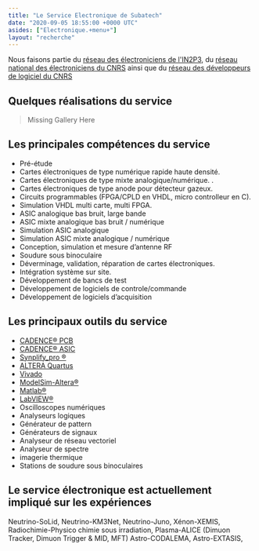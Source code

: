 ```yaml
---
title: "Le Service Electronique de Subatech"
date: "2020-09-05 18:55:00 +0000 UTC"
asides: ["Electronique.+menu+"]
layout: "recherche"
---
```


Nous faisons partie du [réseau des électroniciens de l'IN2P3](http://www.in2p3.fr/actions/electronique/mise_en_oeuvre.htm), du [réseau national des électroniciens du CNRS](http://www.electroniciens.cnrs.fr) ainsi que du [réseau des développeurs de logiciel du CNRS](http://devlog.cnrs.fr)



## Quelques réalisations du service

> Missing Gallery Here

## Les principales compétences du service

- Pré-étude
- Cartes électroniques de type numérique rapide haute densité.
- Cartes électroniques de type mixte analogique/numérique. .
- Cartes électroniques de type anode pour détecteur gazeux.
- Circuits programmables (FPGA/CPLD en VHDL, micro controlleur en C).
- Simulation VHDL multi carte, multi FPGA.
- ASIC analogique bas bruit, large bande
- ASIC mixte analogique bas bruit / numérique
- Simulation ASIC analogique
- Simulation ASIC mixte analogique / numérique
- Conception, simulation et mesure d’antenne RF
- Soudure sous binoculaire
- Déverminage, validation, réparation de cartes électroniques.
- Intégration système sur site.
- Développement de bancs de test
- Développement de logiciels de controle/commande
- Développement de logiciels d’acquisition

## Les principaux outils du service

- [CADENCE® PCB](http://www.cadence.com/products/pcb/Pages/default.aspx)
- [CADENCE® ASIC](http://www.cadence.com/products/cic/Pages/default.aspx)
- [Synplify_pro ®](http://www.synopsys.com/Tools/Implementation/FPGAImplementation/FPGASynthesis/Pages/SynplifyPro.aspx)
- [ALTERA Quartus](https://www.intel.fr/content/www/fr/fr/software/programmable/quartus-prime/overview.html)
- [Vivado](https://www.xilinx.com/support/university/vivado.html)
- [ModelSim-Altera®](http://www.altera.com/products/software/quartus-ii/modelsim/qts-modelsim-index.html)
- [Matlab®](http://www.mathworks.fr/products/matlab)
- [LabVIEW®](http://www.ni.com/labview)
- Oscilloscopes numériques
- Analyseurs logiques
- Générateur de pattern
- Générateurs de signaux
- Analyseur de réseau vectoriel
- Analyseur de spectre
- imagerie thermique
- Stations de soudure sous binoculaires

## Le service électronique est actuellement impliqué sur les expériences


Neutrino-SoLid, Neutrino-KM3Net, Neutrino-Juno, Xénon-XEMIS, Radiochimie-Physico chimie sous irradiation, Plasma-ALICE (Dimuon Tracker, Dimuon Trigger & MID, MFT)  Astro-CODALEMA, Astro-EXTASIS,

